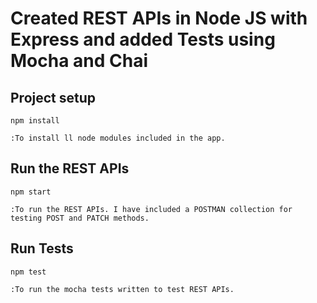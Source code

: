 # Created REST APIs in Node JS with Express and added Tests using Mocha and Chai

## Project setup
```
npm install

:To install ll node modules included in the app.
```

## Run the REST APIs

```
npm start 

:To run the REST APIs. I have included a POSTMAN collection for testing POST and PATCH methods. 
```


## Run Tests
```
npm test

:To run the mocha tests written to test REST APIs.
```
